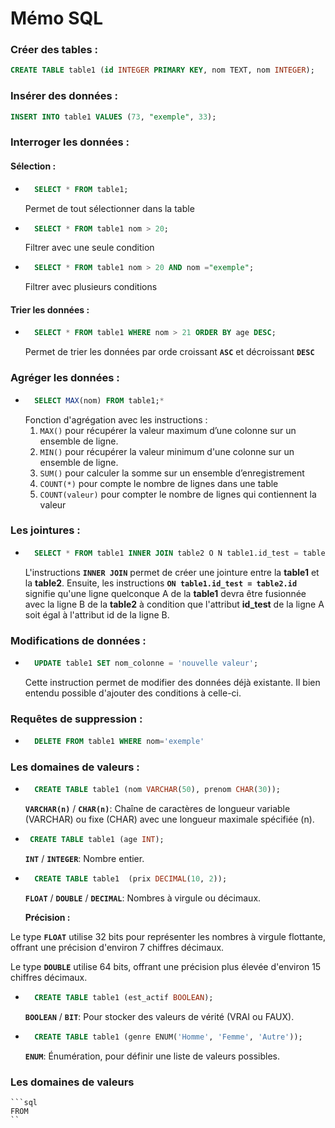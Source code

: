 # Mémo  **SQL**


### Créer des tables :

```sql
CREATE TABLE table1 (id INTEGER PRIMARY KEY, nom TEXT, nom INTEGER);
```


### Insérer des données :

```sql
INSERT INTO table1 VALUES (73, "exemple", 33);
```

### Interroger les données :

#### Sélection :

- ```sql
    SELECT * FROM table1;
    ``` 
    Permet de tout sélectionner dans la table

- ```sql
    SELECT * FROM table1 nom > 20;
    ```
    Filtrer avec une seule condition

- ```sql
    SELECT * FROM table1 nom > 20 AND nom ="exemple";
    ```
    Filtrer avec plusieurs conditions

#### Trier les données :

- ```sql
    SELECT * FROM table1 WHERE nom > 21 ORDER BY age DESC;
    ``` 
    Permet de trier les données par orde croissant **`ASC`** et décroissant **`DESC`**

### Agréger les données :

- ```sql
    SELECT MAX(nom) FROM table1;*
    ```
    Fonction d'agrégation avec les instructions :
    1. `MAX()` pour récupérer la valeur maximum d’une colonne sur un ensemble de ligne.
    2. `MIN()` pour récupérer la valeur minimum d'une colonne sur un ensemble de ligne.
    3. `SUM()` pour calculer la somme sur un ensemble d’enregistrement
    4. `COUNT(*)` pour compte le nombre de lignes dans une table
    5. `COUNT(valeur)` pour compter le nombre de lignes qui contiennent la valeur

### Les jointures : 

- ```sql
    SELECT * FROM table1 INNER JOIN table2 O N table1.id_test = table2.id
    ```
    L'instructions **``INNER JOIN``** permet de créer une jointure entre la **table1** et la **table2**. Ensuite, les instructions **``ON table1.id_test = table2.id``** signifie qu'une ligne quelconque A de la **table1** devra être fusionnée avec la ligne B de la **table2** à condition que l'attribut **id_test** de la ligne A soit égal à l'attribut id de la ligne B.

### Modifications de données :

- ```sql
    UPDATE table1 SET nom_colonne = 'nouvelle valeur';
    ```
    Cette instruction permet de modifier des données déjà existante. Il bien entendu possible d'ajouter des conditions à celle-ci.

### Requêtes de suppression : 
    
- ```sql
    DELETE FROM table1 WHERE nom='exemple'
    ```

### Les domaines de valeurs : 

- ```sql
    CREATE TABLE table1 (nom VARCHAR(50), prenom CHAR(30));
    ```
    **`VARCHAR(n)`** / **`CHAR(n)`**: Chaîne de caractères de longueur variable (VARCHAR) ou fixe (CHAR) avec une longueur maximale spécifiée (n).

-  ```sql 
    CREATE TABLE table1 (age INT);
    ```
    **`INT`** / **`INTEGER`**: Nombre entier.

- ```sql 
    CREATE TABLE table1  (prix DECIMAL(10, 2));
    ```
    **`FLOAT`** / **`DOUBLE`** / **`DECIMAL`**: Nombres à virgule ou décimaux.

    **Précision :** 

 Le type **`FLOAT`** utilise 32 bits pour représenter les nombres à virgule flottante, offrant une précision d'environ 7 chiffres décimaux.
        
 Le type **`DOUBLE`** utilise 64 bits, offrant une précision plus élevée d'environ 15 chiffres décimaux.

- ```sql 
    CREATE TABLE table1 (est_actif BOOLEAN);
    ```
    **`BOOLEAN`** / **`BIT`**: Pour stocker des valeurs de vérité (VRAI ou FAUX).

- ```sql
    CREATE TABLE table1 (genre ENUM('Homme', 'Femme', 'Autre'));
    ```
    **`ENUM`**: Énumération, pour définir une liste de valeurs possibles.

### Les domaines de valeurs
    ```sql
    FROM
    ``